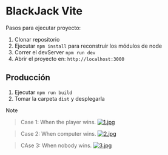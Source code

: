 # BlackJack Vite

Pasos para ejecutar proyecto:

1. Clonar repositorio
2. Ejecutar ```npm install``` para reconstruir los módulos de node
3. Correr el devServer ```npm run dev```
4. Abrir el proyecto en: ```http://localhost:3000```

## Producción

1. Ejecutar ```npm run build```
2. Tomar la carpeta ```dist``` y desplegarla

> [!NOTE]

> Case 1: When the player wins. 
[![1.jpg](https://i.postimg.cc/Y96DXN2k/1.jpg)](https://postimg.cc/CBK45qf6)

> Case 2: When computer wins.
[![2.jpg](https://i.postimg.cc/ydpjpfqM/2.jpg)](https://postimg.cc/vg95ctZh)

> CAse 3: When nobody wins.
[![3.jpg](https://i.postimg.cc/D0HThdGD/3.jpg)](https://postimg.cc/gLV5qhNq)
